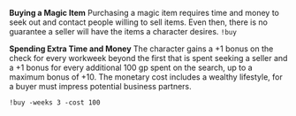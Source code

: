**Buying a Magic Item**
Purchasing a magic item requires time and money to seek out and contact people willing to sell items. Even then, there is no guarantee a seller will have the items a character desires.
`!buy`

**Spending Extra Time and Money**
The character gains a +1 bonus on the check for every workweek beyond the first that is spent seeking a seller and a +1 bonus for every additional 100 gp spent on the search, up to a maximum bonus of +10. The monetary cost includes a wealthy lifestyle, for a buyer must impress potential business partners.

`!buy -weeks 3 -cost 100`
